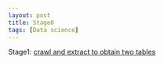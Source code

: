 ```yaml
---
layout: post
title: Stage0
tags: [Data science]
---
```


Stage1: [crawl and extract to obtain two tables](https://sites.google.com/site/anhaidgroup/courses/cs-638-fall-2016/project/stage-1)
